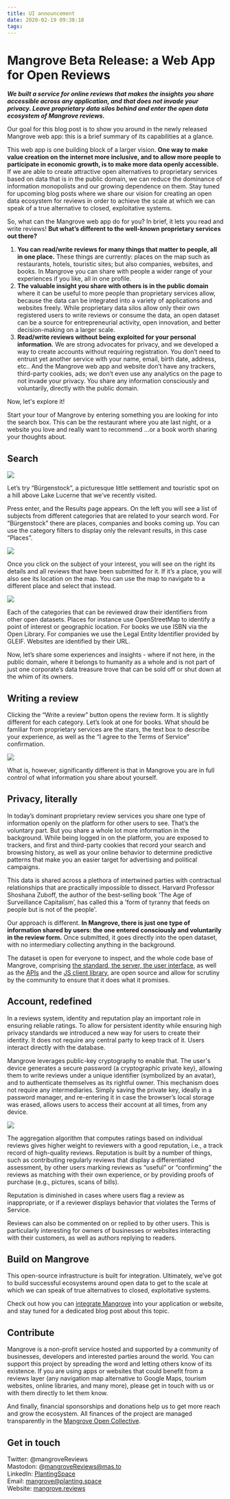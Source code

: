 ```yaml
---
title: UI announcement
date: 2020-02-19 09:38:18
tags:
---
```

# Mangrove Beta Release: a Web App for Open Reviews

***We built a service for online reviews that makes the insights you share accessible across any application, and that does not invade your privacy. Leave proprietary data silos behind and enter the open data ecosystem of Mangrove reviews.***

Our goal for this blog post is to show you around in the newly released Mangrove web app: this is a brief summary of its capabilities at a glance. 


This web app is one building block of a larger vision. **One way to make value creation on the internet more inclusive, and to allow more people to participate in economic growth, is to make more data openly accessible.** If we are able to create attractive open alternatives to proprietary services based on data that is in the public domain, we can reduce the dominance of information monopolists and our growing dependence on them. Stay tuned for upcoming blog posts where we share our vision for creating an open data ecosystem for reviews in order to achieve the scale at which we can speak of a true alternative to closed, exploitative systems.

So, what can the Mangrove web app do for you? In brief, it lets you read and write reviews! **But what’s different to the well-known proprietary services out there?**

1. **You can read/write reviews for many things that matter to people, all in one place.** These things are currently: places on the map such as restaurants, hotels, touristic sites; but also companies, websites, and books. In Mangrove you can share with people a wider range of your experiences if you like, all in one profile. 
2. **The valuable insight you share with others is in the public domain** where it can be useful to more people than proprietary services allow, because the data can be integrated into a variety of applications and websites freely. While proprietary data silos allow only their own registered users to write reviews or consume the data, an open dataset can be a source for entrepreneurial activity, open innovation, and better decision-making on a larger scale.
3. **Read/write reviews without being exploited for your personal information.** We are strong advocates for privacy, and we developed a way to create accounts without requiring registration. You don’t need to entrust yet another service with your name, email, birth date, address, etc.. And the Mangrove web app and website don’t have any trackers, third-party cookies, ads; we don’t even use any analytics on the page to not invade your privacy. You share any information consciously and voluntarily, directly with the public domain.

Now, let's explore it! 

Start your tour of Mangrove by entering something you are looking for into the search box. This can be the restaurant where you ate last night, or a website you love and really want to recommend ...or a book worth sharing your thoughts about.

## Search

[![](https://i.imgur.com/qK0vJod.png)](https://mangrove.reviews)

Let’s try “Bürgenstock”, a picturesque little settlement and touristic spot on a hill above Lake Lucerne that we’ve recently visited.

Press enter, and the Results page appears. On the left you will see a list of subjects from different categories that are related to your search word. For “Bürgenstock” there are places, companies and books coming up. You can use the category filters to display only the relevant results, in this case “Places”.

![](https://i.imgur.com/IbjUsTU.png)

Once you click on the subject of your interest, you will see on the right its details and all reviews that have been submitted for it. If it’s a place, you will also see its location on the map. You can use the map to navigate to a different place and select that instead.

![](https://i.imgur.com/m1spvyd.jpg)

Each of the categories that can be reviewed draw their identifiers from other open datasets. Places for instance use OpenStreetMap to identify a point of interest or geographic location. For books we use ISBN via the Open Library. For companies we use the Legal Entity Identifier provided by GLEIF. Websites are identified by their URL.

Now, let’s share some experiences and insights - where if not here, in the public domain, where it belongs to humanity as a whole and is not part of just one corporate’s data treasure trove that can be sold off or shut down at the whim of its owners.

## Writing a review

Clicking the “Write a review” button opens the review form. It is slightly different for each category. Let’s look at one for books. What should be familiar from proprietary services are the stars, the text box to describe your experience, as well as the “I agree to the Terms of Service” confirmation. 

![](https://i.imgur.com/o1k4Nzj.png)

What is, however, significantly different is that in Mangrove you are in full control of what information you share about yourself. 

## Privacy, literally

In today’s dominant proprietary review services you share one type of information openly on the platform for other users to see. That’s the voluntary part. But you share a whole lot more information in the background. While being logged in on the platform, you are exposed to trackers, and first and third-party cookies that record your search and browsing history, as well as your online behavior to determine predictive patterns that make you an easier target for advertising and political campaigns. 

This data is shared across a plethora of intertwined parties with contractual relationships that are practically impossible to dissect. Harvard Professor Shoshana Zuboff, the author of the best-selling book 'The Age of Surveillance Capitalism’, has called this a 'form of tyranny that feeds on people but is not of the people'.

Our approach is different. **In Mangrove, there is just one type of information shared by users: the one entered consciously and voluntarily in the review form.** Once submitted, it goes directly into the open dataset, with no intermediary collecting anything in the background.

The dataset is open for everyone to inspect, and the whole code base of Mangrove, comprising [the standard, the server, the user interface](https://gitlab.com/plantingspace/mangrove), as well as the [APIs](https://docs.mangrove.reviews) and the [JS client library](https://js.mangrove.reviews), are open source and allow for scrutiny by the community to ensure that it does what it promises.

## Account, redefined

In a reviews system, identity and reputation play an important role in ensuring reliable ratings. To allow for persistent identity while ensuring high privacy standards we introduced a new way for users to create their identity. It does not require any central party to keep track of it. Users interact directly with the database. 

Mangrove leverages public-key cryptography to enable that. The user's device generates a secure password (a cryptographic private key), allowing them to write reviews under a unique identifier (symbolized by an avatar), and to authenticate themselves as its rightful owner. This mechanism does not require any intermediaries. Simply saving the private key, ideally in a password manager, and re-entering it in case the browser’s local storage was erased, allows users to access their account at all times, from any device.

![](https://i.imgur.com/XHeFRPO.png)

The aggregation algorithm that computes ratings based on individual reviews gives higher weight to reviewers with a good reputation, i.e., a track record of high-quality reviews. Reputation is built by a number of things, such as contributing regularly reviews that display a differentiated assessment, by other users marking reviews as “useful” or “confirming” the reviews as matching with their own experience, or by providing proofs of purchase (e.g., pictures, scans of bills). 

Reputation is diminished in cases where users flag a review as inappropriate, or if a reviewer displays behavior that violates the Terms of Service.

Reviews can also be commented on or replied to by other users. This is particularly interesting for owners of businesses or websites interacting with their customers, as well as authors replying to readers.

## Build on Mangrove

This open-source infrastructure is built for integration. Ultimately, we’ve got to build successful ecosystems around open data to get to the scale at which we can speak of true alternatives to closed, exploitative systems.

Check out how you can [integrate Mangrove](https://mangrove.reviews/build) into your application or website, and stay tuned for a dedicated blog post about this topic.

## Contribute

Mangrove is a non-profit service hosted and supported by a community of businesses, developers and interested parties around the world. You can support this project by spreading the word and letting others know of its existence. If you are using apps or websites that could benefit from a reviews layer (any navigation map alternative to Google Maps, tourism websites, online libraries, and many more), please get in touch with us or with them directly to let them know. 

And finally, financial sponsorships and donations help us to get more reach and grow the ecosystem. All finances of the project are managed transparently in the [Mangrove Open Collective](https://opencollective.com/mangrove).

## Get in touch

Twitter: @mangroveReviews   
Mastodon: @mangroveReviews@mas.to    
LinkedIn: [PlantingSpace](https://www.linkedin.com/company/plantingspace)    
Email: mangrove@planting.space    
Website: [mangrove.reviews](https://mangrove.reviews)     
